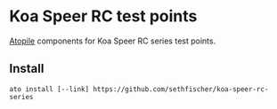 # Koa Speer RC test points

[Atopile](https://atopile.io/) components for Koa Speer RC series test points.


## Install

```
ato install [--link] https://github.com/sethfischer/koa-speer-rc-series
```
